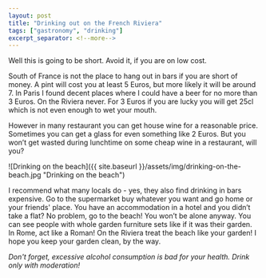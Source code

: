 ```yaml
---
layout: post
title: "Drinking out on the French Riviera"
tags: ["gastronomy", "drinking"]
excerpt_separator: <!--more-->
---
```

Well this is going to be short. Avoid it, if you are on low cost.
<!--more-->

South of France is not the place to hang out in bars if you are short of money. A pint will cost you at least 5 Euros, but more likely it will be around 7. In Paris I found decent places where I could have a beer for no more than 3 Euros. On the Riviera never. For 3 Euros if you are lucky you will get 25cl which is not even enough to wet your mouth.

However in many restaurant you can get house wine for a reasonable price. Sometimes you can get a glass for even something like 2 Euros. But you won’t get wasted during lunchtime on some cheap wine in a restaurant, will you?

![Drinking on the beach]({{ site.baseurl }}/assets/img/drinking-on-the-beach.jpg "Drinking on the beach")

I recommend what many locals do - yes, they also find drinking in bars expensive. Go to the supermarket buy whatever you want and go home or your friends' place. You have an accommodation in a hotel and you didn’t take a flat? No problem, go to the beach! You won’t be alone anyway. You can see people with whole garden furniture sets like if it was their garden. In Rome, act like a Roman! On the Riviera treat the beach like your garden! I hope you keep your garden clean, by the way.

_Don't forget, excessive alcohol consumption is bad for your health. Drink only with moderation!_